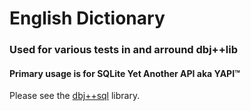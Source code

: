 # English Dictionary
### Used for various tests in and arround dbj++lib
#### Primary usage is for SQLite Yet Another API aka YAPI&trade;

Please see the [dbj++sql](https://github.com/dbj-systems/dbj-laboratorium/tree/master/dbj%2B%2Bsql) library.
